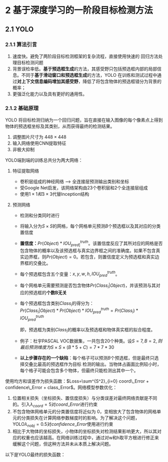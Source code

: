 # 2 基于深度学习的一阶段目标检测方法
## 2.1 YOLO
### 2.1.1 算法引言
1. 速度快。避免了两阶段目标检测框架的复杂流程，直接使用快速的 回归方法处理目标检测问题
2. 背景误检率低。**基于预选框生成**的方法，其感受野只包括预选框内部的局部信息。不同于**基于滑动窗口和预选框生成**的方法，YOLO 在训练和测试过程中通过**对上下文信息编码增加其感受野**，降低了将包含物体的预选框错分为背景的概率；
3. 更强泛化能力以及具有更好的通用性。

### 2.1.2 基础原理
YOLO 将目标检测归纳为一个回归问题，旨在直接在输入图像的每个像素点上得到 物体的预选框坐标及其类别，从而获得最终的检测结果。
1. 调整图片尺寸为 $448 \times 448$
2. 输入网络使用CNN提取特征
3. 非极大抑制

YOLO端到端的训练总共分为两大网络：
1. 特征提取网络
   - 卷积层组成的神经网络 ——> 全连接层预测输出类别和坐标
   - 受Google Net启发，该网络架构由23个卷积层和2个全连接层组成
   - 使用$1 \times 1和3\times 3$代替Inception结构

2. 预测网络
   - 检测和分类同时进行
   - 将输入分为$S \times S$的网格，每个网格单元预测$B$个预选框以及其对应的分类置信度
   - **置信度：**$Pr(Object)*IOU^{truth}_{pred]}$。该置信度反应了其所对应的网格是否包含物体的概率以及该预选框与真实边界框之间的准确度。如果不包含真实边界框，则$Pr(Object)=0$。若包含，则置信度定义为预选框和真实边界框的交叠比。
   - 每个预选框包含五个变量：$x,y,w,h,IOU^{truth}_{pred}$。
   - 每个网格单元需要预测是否包含物体$Pr(Class_i|Object)$，并该预测与其对应的预选框的**个数B无关**
   - 每个预选框包含类别$Class_i$的得分为：<br>
    $Pr(Class_i|Object)*Pr(Object)*IOU^{truth}_{pred}=Pr(Class_i)*IOU^{truth}_{pred}$
   
        即，预选框为类别$Class_i$的概率以及预选框和物体真实框的拟合程度。
    - 例子：杜宇PASCAL VOC数据集，一共包含20个种类。设$S=7,B=2,则最后预测维度为 S\times S\times (B*5+C)=7*7*30$
    - **以上步骤存在的一个缺陷**：每个格子可以预测$B$个预选框，但是最终只选择交叠比最高的预选框作为目标 检测的输出。当物体占画面比例较小时，每个格子可能会包含多个物体，但最终只能检测出其中一个。

使用均方和误差作为损失函数：$Loss=\sum^{S^2}_{i=0} coord\_Error + confidence\_Error + class_Error$。网络模型参数优化：
1. 位置相关损失（坐标损失、置信度损失）与分类误差对最终网络贡献是不同的。引入$\lambda_{coord}=5$对$coord\_Error$进行约束
2. 不包含物体网格单元的分类置信度将近似为 0，变相放大了包含物体的网格单元的分类损失在计算网络参数梯度时的影响。为了解决这个问题，YOLO$\lambda_{nobj}=0.5$对$confidence\_Error$使用进行约束
3. 相比于大物体的坐标损失，小物体的坐标损失对检测结果影响更大，所以其对应的权重也应该越高。在网络训练过程中，通过对w和h取平方根进行修正来缓解这个问题，但这种方法并未从本质上解决问题。

以下是YOLO最终的损失函数：
